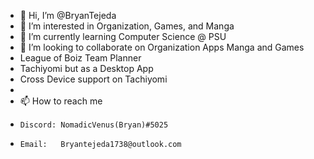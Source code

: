 - 👋 Hi, I’m @BryanTejeda
- 👀 I’m interested in Organization, Games, and Manga
- 🌱 I’m currently learning Computer Science @ PSU
- 💞️ I’m looking to collaborate on Organization Apps Manga and Games
- League of Boiz Team Planner
- Tachiyomi but as a Desktop App
- Cross Device support on Tachiyomi
-         
- 📫 How to reach me 
-     Discord: NomadicVenus(Bryan)#5025 
-     Email:   Bryantejeda1738@outlook.com

<!---
BryanTejeda/BryanTejeda is a ✨ special ✨ repository because its `README.md` (this file) appears on your GitHub profile.
You can click the Preview link to take a look at your changes.
--->
